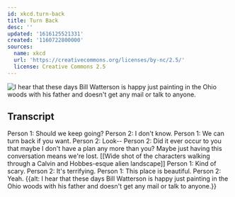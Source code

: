 ```yaml
---
id: xkcd.turn-back
title: Turn Back
desc: ''
updated: '1616125521331'
created: '1160722800000'
sources:
  name: xkcd
  url: 'https://creativecommons.org/licenses/by-nc/2.5/'
  license: Creative Commons 2.5
---
```

![I hear that these days Bill Watterson is happy just painting in the Ohio woods with his father and doesn't get any mail or talk to anyone.](https://imgs.xkcd.com/comics/turn_back.png)

## Transcript
Person 1: Should we keep going?
Person 2: I don't know.
Person 1: We can turn back if you want.
Person 2: Look--
Person 2: Did it ever occur to you that maybe I don't have a plan any more than you?  Maybe just having this conversation means we're lost.
[[Wide shot of the characters walking through a Calvin and Hobbes-esque alien landscape]]
Person 1: Kind of scary.
Person 2: It's terrifying.
Person 1: This place is beautiful.
Person 2: Yeah.
{{alt: I hear that these days Bill Watterson is happy just painting in the Ohio woods with his father and doesn't get any mail or talk to anyone.}}
